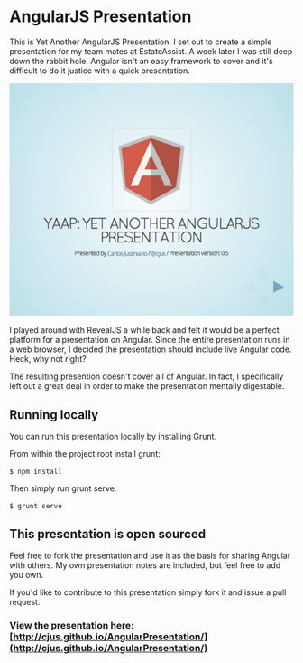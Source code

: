 # AngularJS Presentation

This is Yet Another AngularJS Presentation. I set out to create a simple presentation for my team mates at EstateAssist. A week later I was still deep down the rabbit hole. Angular isn't an easy framework to cover and it's difficult to do it justice with a quick presentation.

![YAAP](images/YAAP__Yet_Another_AngularJS_Presentation.png)

I played around with RevealJS a while back and felt it would be a perfect platform for a presentation on Angular. Since the entire presentation runs in a web browser, I decided the presentation should include live Angular code. Heck, why not right?

The resulting presention doesn't cover all of Angular. In fact, I specifically left out a great deal in order to make the presentation mentally digestable.

## Running locally

You can run this presentation locally by installing Grunt.

From within the project root install grunt:

    $ npm install

Then simply run grunt serve:

    $ grunt serve

## This presentation is open sourced

Feel free to fork the presentation and use it as the basis for sharing Angular with others. My own presentation notes are included, but feel free to add you own.

If you'd like to contribute to this presentation simply fork it and issue a pull request.

### View the presentation here: [http://cjus.github.io/AngularPresentation/](http://cjus.github.io/AngularPresentation/)



